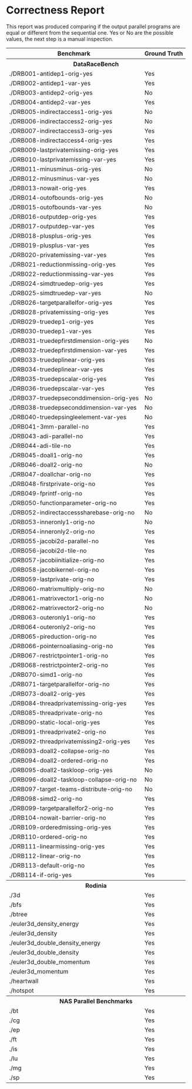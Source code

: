 
# Correctness Report

This report was produced comparing if the output parallel programs are equal or different from the sequential one. Yes or No are the possible values, the next step is a manual inspection.

<table><tr><th>Benchmark</th><th>Ground Truth</th></tr>
<tr><th colspan='3'> DataRaceBench </th></tr>
<tr><td>./DRB001-antidep1-orig-yes</td><td>Yes</td></tr>
<tr><td>./DRB002-antidep1-var-yes</td><td>Yes</td></tr>
<tr><td>./DRB003-antidep2-orig-yes</td><td>No</td></tr>
<tr><td>./DRB004-antidep2-var-yes</td><td>Yes</td></tr>
<tr><td>./DRB005-indirectaccess1-orig-yes</td><td>No</td></tr>
<tr><td>./DRB006-indirectaccess2-orig-yes</td><td>No</td></tr>
<tr><td>./DRB007-indirectaccess3-orig-yes</td><td>Yes</td></tr>
<tr><td>./DRB008-indirectaccess4-orig-yes</td><td>Yes</td></tr>
<tr><td>./DRB009-lastprivatemissing-orig-yes</td><td>Yes</td></tr>
<tr><td>./DRB010-lastprivatemissing-var-yes</td><td>Yes</td></tr>
<tr><td>./DRB011-minusminus-orig-yes</td><td>No</td></tr>
<tr><td>./DRB012-minusminus-var-yes</td><td>No</td></tr>
<tr><td>./DRB013-nowait-orig-yes</td><td>Yes</td></tr>
<tr><td>./DRB014-outofbounds-orig-yes</td><td>No</td></tr>
<tr><td>./DRB015-outofbounds-var-yes</td><td>No</td></tr>
<tr><td>./DRB016-outputdep-orig-yes</td><td>Yes</td></tr>
<tr><td>./DRB017-outputdep-var-yes</td><td>Yes</td></tr>
<tr><td>./DRB018-plusplus-orig-yes</td><td>Yes</td></tr>
<tr><td>./DRB019-plusplus-var-yes</td><td>Yes</td></tr>
<tr><td>./DRB020-privatemissing-var-yes</td><td>Yes</td></tr>
<tr><td>./DRB021-reductionmissing-orig-yes</td><td>Yes</td></tr>
<tr><td>./DRB022-reductionmissing-var-yes</td><td>Yes</td></tr>
<tr><td>./DRB024-simdtruedep-orig-yes</td><td>Yes</td></tr>
<tr><td>./DRB025-simdtruedep-var-yes</td><td>No</td></tr>
<tr><td>./DRB026-targetparallelfor-orig-yes</td><td>Yes</td></tr>
<tr><td>./DRB028-privatemissing-orig-yes</td><td>Yes</td></tr>
<tr><td>./DRB029-truedep1-orig-yes</td><td>Yes</td></tr>
<tr><td>./DRB030-truedep1-var-yes</td><td>Yes</td></tr>
<tr><td>./DRB031-truedepfirstdimension-orig-yes</td><td>No</td></tr>
<tr><td>./DRB032-truedepfirstdimension-var-yes</td><td>Yes</td></tr>
<tr><td>./DRB033-truedeplinear-orig-yes</td><td>Yes</td></tr>
<tr><td>./DRB034-truedeplinear-var-yes</td><td>Yes</td></tr>
<tr><td>./DRB035-truedepscalar-orig-yes</td><td>Yes</td></tr>
<tr><td>./DRB036-truedepscalar-var-yes</td><td>Yes</td></tr>
<tr><td>./DRB037-truedepseconddimension-orig-yes</td><td>No</td></tr>
<tr><td>./DRB038-truedepseconddimension-var-yes</td><td>No</td></tr>
<tr><td>./DRB040-truedepsingleelement-var-yes</td><td>No</td></tr>
<tr><td>./DRB041-3mm-parallel-no</td><td>Yes</td></tr>
<tr><td>./DRB043-adi-parallel-no</td><td>Yes</td></tr>
<tr><td>./DRB044-adi-tile-no</td><td>Yes</td></tr>
<tr><td>./DRB045-doall1-orig-no</td><td>Yes</td></tr>
<tr><td>./DRB046-doall2-orig-no</td><td>No</td></tr>
<tr><td>./DRB047-doallchar-orig-no</td><td>Yes</td></tr>
<tr><td>./DRB048-firstprivate-orig-no</td><td>Yes</td></tr>
<tr><td>./DRB049-fprintf-orig-no</td><td>Yes</td></tr>
<tr><td>./DRB050-functionparameter-orig-no</td><td>Yes</td></tr>
<tr><td>./DRB052-indirectaccesssharebase-orig-no</td><td>No</td></tr>
<tr><td>./DRB053-inneronly1-orig-no</td><td>No</td></tr>
<tr><td>./DRB054-inneronly2-orig-no</td><td>Yes</td></tr>
<tr><td>./DRB055-jacobi2d-parallel-no</td><td>Yes</td></tr>
<tr><td>./DRB056-jacobi2d-tile-no</td><td>Yes</td></tr>
<tr><td>./DRB057-jacobiinitialize-orig-no</td><td>Yes</td></tr>
<tr><td>./DRB058-jacobikernel-orig-no</td><td>Yes</td></tr>
<tr><td>./DRB059-lastprivate-orig-no</td><td>Yes</td></tr>
<tr><td>./DRB060-matrixmultiply-orig-no</td><td>No</td></tr>
<tr><td>./DRB061-matrixvector1-orig-no</td><td>No</td></tr>
<tr><td>./DRB062-matrixvector2-orig-no</td><td>No</td></tr>
<tr><td>./DRB063-outeronly1-orig-no</td><td>Yes</td></tr>
<tr><td>./DRB064-outeronly2-orig-no</td><td>Yes</td></tr>
<tr><td>./DRB065-pireduction-orig-no</td><td>Yes</td></tr>
<tr><td>./DRB066-pointernoaliasing-orig-no</td><td>Yes</td></tr>
<tr><td>./DRB067-restrictpointer1-orig-no</td><td>Yes</td></tr>
<tr><td>./DRB068-restrictpointer2-orig-no</td><td>Yes</td></tr>
<tr><td>./DRB070-simd1-orig-no</td><td>Yes</td></tr>
<tr><td>./DRB071-targetparallelfor-orig-no</td><td>Yes</td></tr>
<tr><td>./DRB073-doall2-orig-yes</td><td>Yes</td></tr>
<tr><td>./DRB084-threadprivatemissing-orig-yes</td><td>Yes</td></tr>
<tr><td>./DRB085-threadprivate-orig-no</td><td>Yes</td></tr>
<tr><td>./DRB090-static-local-orig-yes</td><td>Yes</td></tr>
<tr><td>./DRB091-threadprivate2-orig-no</td><td>Yes</td></tr>
<tr><td>./DRB092-threadprivatemissing2-orig-yes</td><td>Yes</td></tr>
<tr><td>./DRB093-doall2-collapse-orig-no</td><td>Yes</td></tr>
<tr><td>./DRB094-doall2-ordered-orig-no</td><td>Yes</td></tr>
<tr><td>./DRB095-doall2-taskloop-orig-yes</td><td>No</td></tr>
<tr><td>./DRB096-doall2-taskloop-collapse-orig-no</td><td>No</td></tr>
<tr><td>./DRB097-target-teams-distribute-orig-no</td><td>No</td></tr>
<tr><td>./DRB098-simd2-orig-no</td><td>Yes</td></tr>
<tr><td>./DRB099-targetparallelfor2-orig-no</td><td>Yes</td></tr>
<tr><td>./DRB104-nowait-barrier-orig-no</td><td>Yes</td></tr>
<tr><td>./DRB109-orderedmissing-orig-yes</td><td>Yes</td></tr>
<tr><td>./DRB110-ordered-orig-no</td><td>Yes</td></tr>
<tr><td>./DRB111-linearmissing-orig-yes</td><td>Yes</td></tr>
<tr><td>./DRB112-linear-orig-no</td><td>Yes</td></tr>
<tr><td>./DRB113-default-orig-no</td><td>Yes</td></tr>
<tr><td>./DRB114-if-orig-yes</td><td>Yes</td></tr>
<tr><th colspan='3'> Rodinia </th></tr>
<tr><td>./3d</td><td>Yes</td></tr>
<tr><td>./bfs</td><td>Yes</td></tr>
<tr><td>./btree</td><td>Yes</td></tr>
<tr><td>./euler3d_density_energy</td><td>Yes</td></tr>
<tr><td>./euler3d_density</td><td>Yes</td></tr>
<tr><td>./euler3d_double_density_energy</td><td>Yes</td></tr>
<tr><td>./euler3d_double_density</td><td>Yes</td></tr>
<tr><td>./euler3d_double_momentum</td><td>Yes</td></tr>
<tr><td>./euler3d_momentum</td><td>Yes</td></tr>
<tr><td>./heartwall</td><td>Yes</td></tr>
<tr><td>./hotspot</td><td>Yes</td></tr>
<tr><th colspan='3'> NAS Parallel Benchmarks </th></tr>
<tr><td>./bt</td><td>Yes</td></tr>
<tr><td>./cg</td><td>Yes</td></tr>
<tr><td>./ep</td><td>Yes</td></tr>
<tr><td>./ft</td><td>Yes</td></tr>
<tr><td>./is</td><td>Yes</td></tr>
<tr><td>./lu</td><td>Yes</td></tr>
<tr><td>./mg</td><td>Yes</td></tr>
<tr><td>./sp</td><td>Yes</td></tr>
</table>
